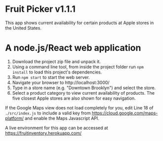 # Fruit Picker v1.1.1

This app shows current availability for certain products at Apple stores in the United States.

# A node.js/React web application

1. Download the project zip file and unpack it.
2. Using a command line tool, from inside the project folder run `npm install` to load this project's dependencies.
3. Run `npm start` to start the web server.
4. Navigate your browser to http://localhost:3000/
5. Type in a store name (e.g. "Downtown Brooklyn") and select the store.
6. Select a product category to view current availability of products. The five closest Apple stores are also shown for easy navigation.

If the Google Maps view does not load completely for you, edit Line 18 of `./src/index.js` to include a valid key from https://cloud.google.com/maps-platform/ and enable the Maps Javascript API.

A live environment for this app can be accessed at https://fruitinventory.herokuapp.com/
